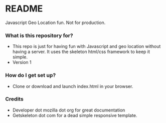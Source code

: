 # README #

Javascript Geo Location fun.  Not for production.

### What is this repository for? ###

* This repo is just for having fun with Javascript and geo location without having a server.  It uses the skeleton html/css framework to keep it simple.
* Version 1

### How do I get set up? ###

* Clone or download and launch index.html in your browser.

### Credits ###

* Developer dot mozilla dot org for great documentation
* Getskeleton dot com for a dead simple responsive template.